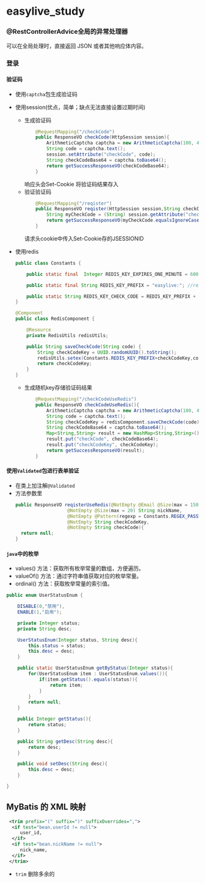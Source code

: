# **easylive_study**

### @RestControllerAdvice全局的异常处理器

可以在全局处理时，直接返回 JSON 或者其他响应体内容。

### 登录


#### 验证码

- 使用`captcha`包生成验证码

- 使用session(优点，简单；缺点无法直接设置过期时间)
  - 生成验证码
    ```java
    	@RequestMapping("/checkCode")
    	public ResponseVO checkCode(HttpSession session){
    		ArithmeticCaptcha captcha = new ArithmeticCaptcha(100, 42);
    		String code = captcha.text();
    		session.setAttribute("checkCode", code);
    		String checkCodeBase64 = captcha.toBase64();
    		return getSuccessResponseVO(checkCodeBase64);
    	}
    ```
    响应头会Set-Cookie 将验证码结果存入
  - 验证验证码
    ```java
    	@RequestMapping("/reqister")
    	public ResponseVO reqister(HttpSession session,String checkCode){
    		String myCheckCode = (String) session.getAttribute("checkCode");
    		return getSuccessResponseVO(myCheckCode.equalsIgnoreCase(checkCode));
    	}
    ```
    请求头cookie中传入Set-Cookie存的JSESSIONID
- 使用redis
  ```java (Constants)
  public class Constants {
  
      public static final  Integer REDIS_KEY_EXPIRES_ONE_MINUTE = 60000; //一分钟
  
      public static final String REDIS_KEY_PREFIX = "easylive:"; //redis 中区分，：显示树形结构
  
      public static String REDIS_KEY_CHECK_CODE = REDIS_KEY_PREFIX + "check_code:";
  }
  ```
  
  ```java (RedisComponent)
  @Component
  public class RedisComponent {
  
      @Resource
      private RedisUtils redisUtils;
  
      public String saveCheckCode(String code) {
          String checkCodeKey = UUID.randomUUID().toString();
          redisUtils.setex(Constants.REDIS_KEY_PREFIX+checkCodeKey,code,Constants.REDIS_KEY_EXPIRES_ONE_MINUTE*10);
          return checkCodeKey;
      }
  }
  ```
  - 生成随机key存储验证码结果
    ```java
    	@RequestMapping("/checkCodeUseRedis")
    	public ResponseVO checkCodeUseRedis(){
    		ArithmeticCaptcha captcha = new ArithmeticCaptcha(100, 42);
    		String code = captcha.text();
    		String checkCodeKey = redisComponent.saveCheckCode(code);
    		String checkCodeBase64 = captcha.toBase64();
    		Map<String,String> result = new HashMap<String,String>();
    		result.put("checkCode", checkCodeBase64);
    		result.put("checkCodeKey", checkCodeKey);
    		return getSuccessResponseVO(result);
    	}
    ```
#### 使用`Validated`包进行表单验证

- 在类上加注解`@Validated`
- 方法参数里
  ```java
  public ResponseVO reqisterUseRedis(@NotEmpty @Email @Size(max = 150) String email,
                     @NotEmpty @Size(max = 20) String nickName,
                     @NotEmpty @Pattern(regexp = Constants.REGEX_PASSWORD) String registerPassword,
                     @NotEmpty String checkCodeKey,
                     @NotEmpty String checkCode){
    return null;
  }
  ```
#### `java`中的枚举
- values() 方法：获取所有枚举常量的数组，方便遍历。
- valueOf() 方法：通过字符串值获取对应的枚举常量。
- ordinal() 方法：获取枚举常量的索引值。
```java
public enum UserStatusEnum {

    DISABLE(0,"禁用"),
    ENABLE(1,"启用");

    private Integer status;
    private String desc;

    UserStatusEnum(Integer status, String desc){
        this.status = status;
        this.desc = desc;
    }

    public static UserStatusEnum getByStatus(Integer status){
        for(UserStatusEnum item : UserStatusEnum.values()){
            if(item.getStatus().equals(status)){
                return item;
            }
        }
        return null;
    }

    public Integer getStatus(){
        return status;
    }

    public String getDesc(String desc){
        return desc;
    }

    public void setDesc(String desc){
        this.desc = desc;
    }

}
```

## MyBatis 的 XML 映射

```xml
 <trim prefix="(" suffix=")" suffixOverrides=",">
  <if test="bean.userId != null">
     user_id,
  </if>
  <if test="bean.nickName != null">
     nick_name,
  </if>
 </trim>
```

- `trim` 删除多余的
   

